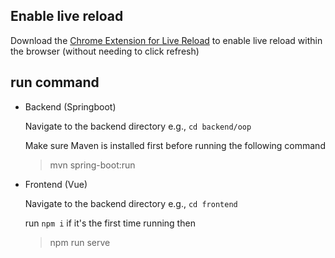 ## Enable live reload
Download the [Chrome Extension for Live Reload](https://chrome.google.com/webstore/detail/livereload/jnihajbhpnppcggbcgedagnkighmdlei/related?hl=en) to enable live reload within the browser (without needing to click refresh)

## run command
- Backend (Springboot) 

    Navigate to the backend directory e.g., `cd backend/oop`

    Make sure Maven is installed first before running the following command
    > mvn spring-boot:run

- Frontend (Vue)
    
    Navigate to the backend directory e.g., `cd frontend`
    
    run `npm i` if it's the first time running then
    > npm run serve